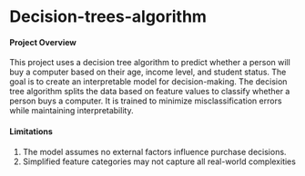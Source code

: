 # Decision-trees-algorithm
#### Project Overview
This project uses a decision tree algorithm to predict whether a person will buy a computer based on their age, income level, and student status. The goal is to create an interpretable model for decision-making.
The decision tree algorithm splits the data based on feature values to classify whether a person buys a computer. It is trained to minimize misclassification errors while maintaining interpretability.
#### Limitations
1.	The model assumes no external factors influence purchase decisions.
2.	Simplified feature categories may not capture all real-world complexities

